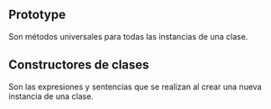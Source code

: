 ## Prototype
Son métodos universales para todas las instancias de una clase.

## Constructores de clases
Son las expresiones y sentencias que se realizan al crear una nueva instancia de una clase.